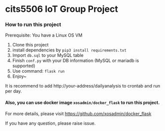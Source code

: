 # cits5506 IoT Group Project
  
### How to run this project  
Prerequisite: You have a Linux OS VM
1. Clone this project
2. install dependencies by ``pip3 install requirements.txt``
3. Import ``db.sql`` to your MySQL table
4. Finish ``conf.py`` with your DB information (MySQL or mariadb is supported)
5. Use command: ``flask run``
6. Enjoy~
  
It is recommend to add http://your-address/dailyanalysis to crontab and run per day.
  
#### Also, you can use docker image ``xosadmin/docker_flask`` to run this project.
For more details, please visit https://github.com/xosadmin/docker_flask
  
If you have any question, please raise issue.  